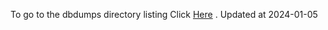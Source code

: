 To go to the dbdumps directory listing Click [Here](https://ipfs.io/ipfs/bafkreibkqtdx4pdvwrmbus32allj4buob6bzd3smzkcqw3jmjtjfvufkwi) . Updated at 2024-01-05